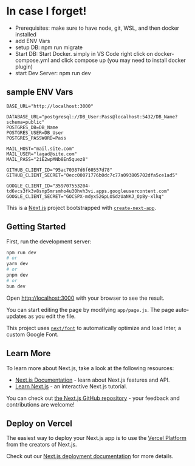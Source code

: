 # In case I forget!
- Prerequisites: make sure to have node, git, WSL, and then docker installed
- add ENV Vars
- setup DB: npm run migrate
- Start DB: Start Docker. simply in VS Code right click on docker-compose.yml and click compose up (you may need to install docker plugin)
- start Dev Server: npm run dev

## sample ENV Vars
```
BASE_URL="http://localhost:3000"

DATABASE_URL="postgresql://DB_User:Pass@localhost:5432/DB_Name?schema=public"
POSTGRES_DB=DB_Name
POSTGRES_USER=DB_User
POSTGRES_PASSWORD=Pass

MAIL_HOST="mail.site.com"
MAIL_USER="lagad@site.com"
MAIL_PASS="2iE2wpMNb8En5quez8"

GITHUB_CLIENT_ID="95ac70387d6f60557d78"
GITHUB_CLIENT_SECRET="0ecc00071776b0dc7c77a093805702dfa5ce1ad5"

GOOGLE_CLIENT_ID="359707553204-td6vcs3fk3v8snp5mrsmho4u30hvh3vi.apps.googleusercontent.com"
GOOGLE_CLIENT_SECRET="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"
```

This is a [Next.js](https://nextjs.org/) project bootstrapped with [`create-next-app`](https://github.com/vercel/next.js/tree/canary/packages/create-next-app).

## Getting Started

First, run the development server:

```bash
npm run dev
# or
yarn dev
# or
pnpm dev
# or
bun dev
```

Open [http://localhost:3000](http://localhost:3000) with your browser to see the result.

You can start editing the page by modifying `app/page.js`. The page auto-updates as you edit the file.

This project uses [`next/font`](https://nextjs.org/docs/basic-features/font-optimization) to automatically optimize and load Inter, a custom Google Font.

## Learn More

To learn more about Next.js, take a look at the following resources:

- [Next.js Documentation](https://nextjs.org/docs) - learn about Next.js features and API.
- [Learn Next.js](https://nextjs.org/learn) - an interactive Next.js tutorial.

You can check out [the Next.js GitHub repository](https://github.com/vercel/next.js/) - your feedback and contributions are welcome!

## Deploy on Vercel

The easiest way to deploy your Next.js app is to use the [Vercel Platform](https://vercel.com/new?utm_medium=default-template&filter=next.js&utm_source=create-next-app&utm_campaign=create-next-app-readme) from the creators of Next.js.

Check out our [Next.js deployment documentation](https://nextjs.org/docs/deployment) for more details.
